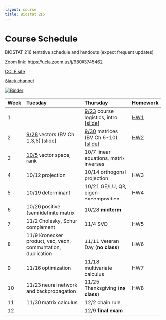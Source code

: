 ```yaml
---
layout: course
title: Biostat 216
---
```


# Course Schedule

BIOSTAT 216 tentative schedule and handouts (expect frequent updates)

Zoom link: <https://ucla.zoom.us/j/98003745462>

[CCLE site](https://ccle.ucla.edu/course/view/21F-BIOSTAT216-1)

[Slack channel](biostat-216-2021-fall.slack.com)

[![Binder](https://mybinder.org/badge_logo.svg)](https://mybinder.org/v2/gh/ucla-biostat216-2021fall/ucla-biostat216-2021fall.github.io/main)

| Week | Tuesday | Thursday | Homework |
|:-----------|:------------|:------------|:------------|
| 1 | | [9/23](https://ucla-biostat216-2021fall.github.io/biostat216fall2021/2021/09/23/week1.html) course logistics, intro. [[slide](https://ucla-biostat216-2021fall.github.io/slides/01-intro/01-intro.html)\] | [HW1](https://ucla-biostat216-2021fall.github.io/hw/hw1/hw1.html) |  
| 2 | [9/28](https://ucla-biostat216-2021fall.github.io/biostat216fall2021/2021/09/28/week2-day1.html) vectors (BV Ch 1,3,5) [[slide](https://ucla-biostat216-2021fall.github.io/slides/02-vector/02-vector.html)\] | [9/30](https://ucla-biostat216-2021fall.github.io/biostat216fall2021/2021/09/30/week2-day2.html) matrices (BV Ch 6-10) [[slide](https://ucla-biostat216-2021fall.github.io/slides/03-matrix/03-matrix.html)\] | [HW2](https://ucla-biostat216-2021fall.github.io/hw/hw2/hw2.html) |  
| 3 | [10/5](https://ucla-biostat216-2021fall.github.io/biostat216fall2021/2021/10/05/week3-day1.html) vector space, rank | 10/7 linear equations, matrix inverses | |  
| 4 | 10/12 projection | 10/14 orthogonal projection | HW3 |  
| 5 | 10/19 determinant | 10/21 GE/LU, QR, eigen-decomposition | HW4 |  
| 6 | 10/26 positive (semi)definite matrix | 10/28 **midterm** |   
| 7 | 11/2 Cholesky, Schur complement | 11/4 SVD | HW5 |  
| 8 | 11/9 Kronecker product, vec, vech, communtation, duplication | 11/11 Veteran Day (**no class**) | HW6 |   
| 9 | 11/16 optimization | 11/18 multivariate calculus | HW7 |   
| 10 | 11/23 neural network and backpropagation | 11/25 Thanksgiving (**no class**) | HW8 |  
| 11 | 11/30 matrix calculus | 12/2 chain rule | |   
| 12 | | 12/9 **final exam** | |   
